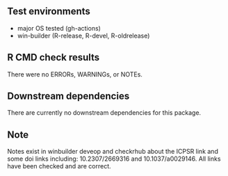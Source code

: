 ## Test environments
* major OS tested (gh-actions)
* win-builder (R-release, R-devel, R-oldrelease)

## R CMD check results
There were no ERRORs, WARNINGs, or NOTEs.

## Downstream dependencies
There are currently no downstream dependencies for this package.

## Note
Notes exist in winbuilder deveop and checkrhub about the ICPSR link and some doi links including: 10.2307/2669316 and 10.1037/a0029146. All links have been checked and are correct.
